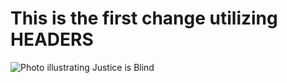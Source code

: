 # This is the first change utilizing HEADERS
![Photo illustrating Justice is Blind](https://octodex.github.com/images/justicetocat.jpg)

